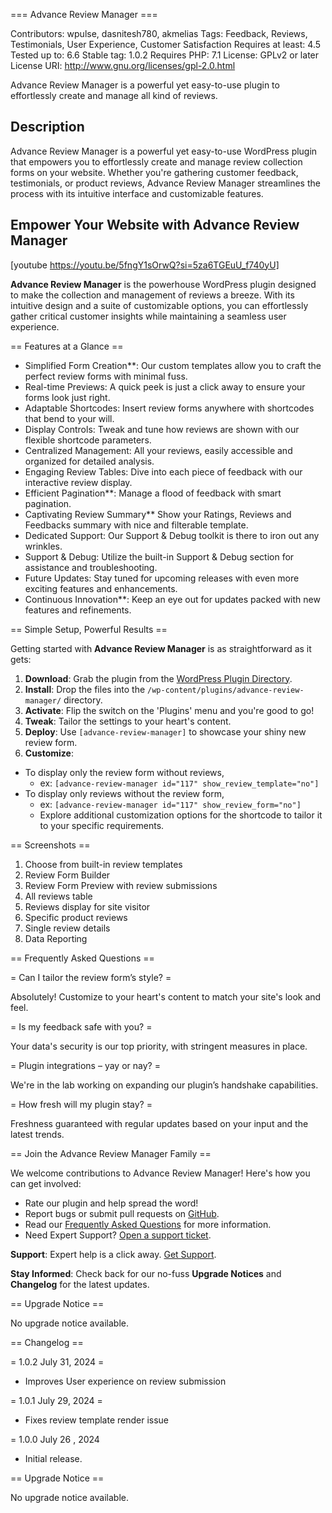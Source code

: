 === Advance Review Manager ===

Contributors: wpulse, dasnitesh780, akmelias
Tags: Feedback, Reviews, Testimonials, User Experience, Customer Satisfaction
Requires at least: 4.5
Tested up to: 6.6
Stable tag: 1.0.2
Requires PHP: 7.1
License: GPLv2 or later
License URI: http://www.gnu.org/licenses/gpl-2.0.html

Advance Review Manager is a powerful yet easy-to-use plugin to effortlessly create and manage all kind of reviews.

## Description 

Advance Review Manager is a powerful yet easy-to-use WordPress plugin that empowers you to effortlessly create and manage review collection forms on your website. Whether you're gathering customer feedback, testimonials, or product reviews, Advance Review Manager streamlines the process with its intuitive interface and customizable features.

## Empower Your Website with Advance Review Manager

[youtube https://youtu.be/5fngY1sOrwQ?si=5za6TGEuU_f740yU]

**Advance Review Manager** is the powerhouse WordPress plugin designed to make the collection and management of reviews a breeze. With its intuitive design and a suite of customizable options, you can effortlessly gather critical customer insights while maintaining a seamless user experience.

== Features at a Glance ==

- Simplified Form Creation**: Our custom templates allow you to craft the perfect review forms with minimal fuss.
- Real-time Previews: A quick peek is just a click away to ensure your forms look just right.
- Adaptable Shortcodes: Insert review forms anywhere with shortcodes that bend to your will.
- Display Controls: Tweak and tune how reviews are shown with our flexible shortcode parameters.
- Centralized Management: All your reviews, easily accessible and organized for detailed analysis.
- Engaging Review Tables: Dive into each piece of feedback with our interactive review display.
- Efficient Pagination**: Manage a flood of feedback with smart pagination.
- Captivating Review Summary** Show your Ratings, Reviews and Feedbacks summary with nice and filterable template.
- Dedicated Support: Our Support & Debug toolkit is there to iron out any wrinkles.
- Support & Debug: Utilize the built-in Support & Debug section for assistance and troubleshooting.
- Future Updates: Stay tuned for upcoming releases with even more exciting features and enhancements.
- Continuous Innovation**: Keep an eye out for updates packed with new features and refinements.


== Simple Setup, Powerful Results ==

Getting started with **Advance Review Manager** is as straightforward as it gets:

1. **Download**: Grab the plugin from the [WordPress Plugin Directory](https://wordpress.org/plugins/advance-review-manager/).
2. **Install**: Drop the files into the `/wp-content/plugins/advance-review-manager/` directory.
3. **Activate**: Flip the switch on the 'Plugins' menu and you're good to go!
4. **Tweak**: Tailor the settings to your heart's content.
5. **Deploy**: Use `[advance-review-manager]` to showcase your shiny new review form.
6. **Customize**:
 - To display only the review form without reviews,
     - ex: `[advance-review-manager id="117" show_review_template="no"]`
 - To display only reviews without the review form, 
      - ex: `[advance-review-manager id="117" show_review_form="no"]`
   - Explore additional customization options for the shortcode to tailor it to your specific requirements. 

== Screenshots ==
1. Choose from built-in review templates
2. Review Form Builder
3. Review Form Preview with review submissions
4. All reviews table
5. Reviews display for site visitor
6. Specific product reviews
7. Single review details
8. Data Reporting

== Frequently Asked Questions ==

= Can I tailor the review form’s style? =  

Absolutely! Customize to your heart's content to match your site's look and feel.

= Is my feedback safe with you? =

Your data's security is our top priority, with stringent measures in place.

= Plugin integrations – yay or nay? =

We're in the lab working on expanding our plugin’s handshake capabilities.

= How fresh will my plugin stay? =

Freshness guaranteed with regular updates based on your input and the latest trends.

== Join the Advance Review Manager Family ==

  We welcome contributions to Advance Review Manager! Here's how you can get involved:

- Rate our plugin and help spread the word!
- Report bugs or submit pull requests on [GitHub](https://github.com/wp-review-manager/advance-review-manager).
- Read our [Frequently Asked Questions](https://www.akmelias.com/#contacts) for more information.
- Need Expert Support? [Open a support ticket](https://www.akmelias.com/#contacts).

**Support**: Expert help is a click away. [Get Support](#).

**Stay Informed**: Check back for our no-fuss **Upgrade Notices** and **Changelog** for the latest updates.

== Upgrade Notice ==

No upgrade notice available.

== Changelog ==

= 1.0.2 July 31, 2024 =
- Improves User experience on review submission

= 1.0.1 July 29, 2024 =
- Fixes review template render issue

= 1.0.0 July 26 , 2024 
* Initial release.

== Upgrade Notice ==

No upgrade notice available.

